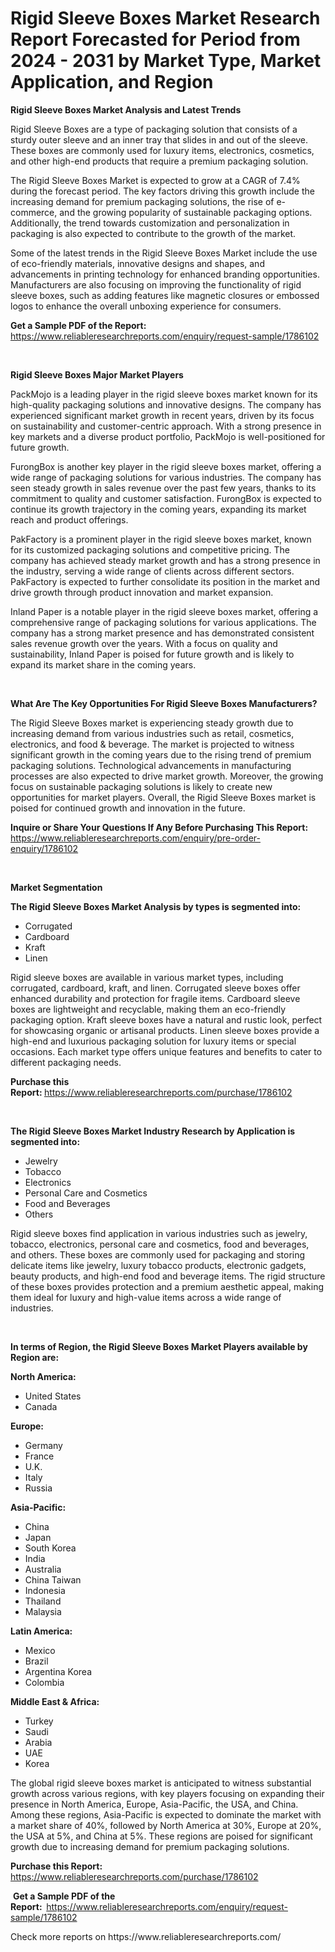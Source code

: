 <p><h1>Rigid Sleeve Boxes Market Research Report Forecasted for Period from 2024 -  2031 by Market Type, Market Application, and Region</h1></p><p><strong>Rigid Sleeve Boxes Market Analysis and Latest Trends</strong></p>
<p><p>Rigid Sleeve Boxes are a type of packaging solution that consists of a sturdy outer sleeve and an inner tray that slides in and out of the sleeve. These boxes are commonly used for luxury items, electronics, cosmetics, and other high-end products that require a premium packaging solution.</p><p>The Rigid Sleeve Boxes Market is expected to grow at a CAGR of 7.4% during the forecast period. The key factors driving this growth include the increasing demand for premium packaging solutions, the rise of e-commerce, and the growing popularity of sustainable packaging options. Additionally, the trend towards customization and personalization in packaging is also expected to contribute to the growth of the market.</p><p>Some of the latest trends in the Rigid Sleeve Boxes Market include the use of eco-friendly materials, innovative designs and shapes, and advancements in printing technology for enhanced branding opportunities. Manufacturers are also focusing on improving the functionality of rigid sleeve boxes, such as adding features like magnetic closures or embossed logos to enhance the overall unboxing experience for consumers.</p></p>
<p><strong>Get a Sample PDF of the Report:&nbsp;</strong> <a href="https://www.reliableresearchreports.com/enquiry/request-sample/1786102">https://www.reliableresearchreports.com/enquiry/request-sample/1786102</a></p>
<p>&nbsp;</p>
<p><strong>Rigid Sleeve Boxes Major Market Players</strong></p>
<p><p>PackMojo is a leading player in the rigid sleeve boxes market known for its high-quality packaging solutions and innovative designs. The company has experienced significant market growth in recent years, driven by its focus on sustainability and customer-centric approach. With a strong presence in key markets and a diverse product portfolio, PackMojo is well-positioned for future growth.</p><p>FurongBox is another key player in the rigid sleeve boxes market, offering a wide range of packaging solutions for various industries. The company has seen steady growth in sales revenue over the past few years, thanks to its commitment to quality and customer satisfaction. FurongBox is expected to continue its growth trajectory in the coming years, expanding its market reach and product offerings.</p><p>PakFactory is a prominent player in the rigid sleeve boxes market, known for its customized packaging solutions and competitive pricing. The company has achieved steady market growth and has a strong presence in the industry, serving a wide range of clients across different sectors. PakFactory is expected to further consolidate its position in the market and drive growth through product innovation and market expansion.</p><p>Inland Paper is a notable player in the rigid sleeve boxes market, offering a comprehensive range of packaging solutions for various applications. The company has a strong market presence and has demonstrated consistent sales revenue growth over the years. With a focus on quality and sustainability, Inland Paper is poised for future growth and is likely to expand its market share in the coming years.</p></p>
<p>&nbsp;</p>
<p><strong>What Are The Key Opportunities For Rigid Sleeve Boxes Manufacturers?</strong></p>
<p><p>The Rigid Sleeve Boxes market is experiencing steady growth due to increasing demand from various industries such as retail, cosmetics, electronics, and food & beverage. The market is projected to witness significant growth in the coming years due to the rising trend of premium packaging solutions. Technological advancements in manufacturing processes are also expected to drive market growth. Moreover, the growing focus on sustainable packaging solutions is likely to create new opportunities for market players. Overall, the Rigid Sleeve Boxes market is poised for continued growth and innovation in the future.</p></p>
<p><strong>Inquire or Share Your Questions If Any Before Purchasing This Report:</strong> <a href="https://www.reliableresearchreports.com/enquiry/pre-order-enquiry/1786102">https://www.reliableresearchreports.com/enquiry/pre-order-enquiry/1786102</a></p>
<p>&nbsp;</p>
<p><strong>Market Segmentation</strong></p>
<p><strong>The Rigid Sleeve Boxes Market Analysis by types is segmented into:</strong></p>
<p><ul><li>Corrugated</li><li>Cardboard</li><li>Kraft</li><li>Linen</li></ul></p>
<p><p>Rigid sleeve boxes are available in various market types, including corrugated, cardboard, kraft, and linen. Corrugated sleeve boxes offer enhanced durability and protection for fragile items. Cardboard sleeve boxes are lightweight and recyclable, making them an eco-friendly packaging option. Kraft sleeve boxes have a natural and rustic look, perfect for showcasing organic or artisanal products. Linen sleeve boxes provide a high-end and luxurious packaging solution for luxury items or special occasions. Each market type offers unique features and benefits to cater to different packaging needs.</p></p>
<p><strong>Purchase this Report:&nbsp;</strong><a href="https://www.reliableresearchreports.com/purchase/1786102">https://www.reliableresearchreports.com/purchase/1786102</a></p>
<p>&nbsp;</p>
<p><strong>The Rigid Sleeve Boxes Market Industry Research by Application is segmented into:</strong></p>
<p><ul><li>Jewelry</li><li>Tobacco</li><li>Electronics</li><li>Personal Care and Cosmetics</li><li>Food and Beverages</li><li>Others</li></ul></p>
<p><p>Rigid sleeve boxes find application in various industries such as jewelry, tobacco, electronics, personal care and cosmetics, food and beverages, and others. These boxes are commonly used for packaging and storing delicate items like jewelry, luxury tobacco products, electronic gadgets, beauty products, and high-end food and beverage items. The rigid structure of these boxes provides protection and a premium aesthetic appeal, making them ideal for luxury and high-value items across a wide range of industries.</p></p>
<p>&nbsp;</p>
<p><strong>In terms of Region, the Rigid Sleeve Boxes Market Players available by Region are:</strong></p>
<p>
    <p> <strong> North America: </strong>
        <ul>
            <li>United States</li>
            <li>Canada</li>
        </ul>
        </p> 
    <p> <strong> Europe: </strong>
        <ul>
            <li>Germany</li>
            <li>France</li>
            <li>U.K.</li>
            <li>Italy</li>
            <li>Russia</li>
        </ul>
        </p> 
    <p> <strong> Asia-Pacific: </strong>
        <ul>
            <li>China</li>
            <li>Japan</li>
            <li>South Korea</li>
            <li>India</li>
            <li>Australia</li>
            <li>China Taiwan</li>
            <li>Indonesia</li>
            <li>Thailand</li>
            <li>Malaysia</li>
        </ul>
        </p> 
    <p> <strong> Latin America: </strong>
        <ul>
            <li>Mexico</li>
            <li>Brazil</li>
            <li>Argentina Korea</li>
            <li>Colombia</li>
        </ul>
        </p> 
    <p> <strong> Middle East & Africa: </strong>
        <ul>
            <li>Turkey</li>
            <li>Saudi</li>
            <li>Arabia</li>
            <li>UAE</li>
            <li>Korea</li>
        </ul>
    </p>
    </p>
<p><p>The global rigid sleeve boxes market is anticipated to witness substantial growth across various regions, with key players focusing on expanding their presence in North America, Europe, Asia-Pacific, the USA, and China. Among these regions, Asia-Pacific is expected to dominate the market with a market share of 40%, followed by North America at 30%, Europe at 20%, the USA at 5%, and China at 5%. These regions are poised for significant growth due to increasing demand for premium packaging solutions.</p></p>
<p><strong>Purchase this Report: </strong><a href="https://www.reliableresearchreports.com/purchase/1786102">https://www.reliableresearchreports.com/purchase/1786102</a></p>
<p>&nbsp;<strong>Get a Sample PDF of the Report:&nbsp;&nbsp;</strong><a href="https://www.reliableresearchreports.com/enquiry/request-sample/1786102">https://www.reliableresearchreports.com/enquiry/request-sample/1786102</a></p>
<p><strong></strong></p>
<p>Check more reports on https://www.reliableresearchreports.com/</p>
